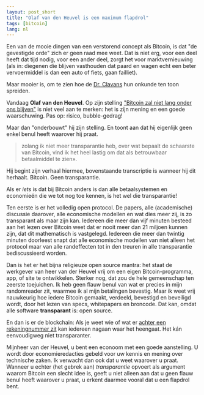 ```yaml
---
layout: post_short
title: "Olaf van den Heuvel is een maximum flapdrol"
tags: [bitcoin]
lang: nl
---
```


Een van de mooie dingen van een verstorend concept als Bitcoin, is dat
"de gevestigde orde" zich er geen raad mee weet. Dat is niet erg, voor
een deel heeft dat tijd nodig, voor een ander deel, zorgt het voor
marktvernieuwing (als in: diegenen die blijven vasthouden dat paard en
wagen echt een beter vervoermiddel is dan een auto of fiets, gaan
failliet).

Maar mooier is, om te zien hoe de [Dr. Clavans](https://www.youtube.com/watch?v=SG5jw3FWArE) hun onkunde ten toon spreiden. 

Vandaag **Olaf van den Heuvel**. Op zijn stelling ["Bitcoin zal niet lang onder ons blijven"](http://www.rtlnieuws.nl/economie/home/bitcoin-zal-niet-lang-onder-ons-blijven) is niet veel aan te merken: het is zijn mening en een goede waarschuwing. Pas op: risico, bubble-gedrag!

Maar dan "onderbouwt" hij zijn stelling. En toont aan dat hij eigenlijk
geen enkel benul heeft waarover hij praat.

> zolang ik niet meer transparantie heb, over wat bepaalt de schaarste van Bitcoin, vind ik het heel lastig om dat als betrouwbaar betaalmiddel te zien».

Hij begint zijn verhaal hiermee, bovenstaande transcriptie is wanneer
hij dit herhaalt. Bitcoin. Geen transparantie.

Als er *iets* is dat bij Bitcoin anders is dan alle betaalsystemen en
economieën die we tot nog toe kennen, is het wel die transparantie!

Ten eerste is er het volledig open protocol. De papers, alle
(academische) discussie daarover, alle economische modellen en wat dies
meer zij, is zo transparant als maar zijn kan. Iedereen die meer dan
vijf minuten besteed aan het lezen over Bitcoin weet dat er nooit meer
dan 21 miljoen kunnen zijn, dat dit mathematisch is vastgelegd. Iedereen
die meer dan twintig minuten doorleest snapt dat alle economische
modellen van niet alleen het protocol maar van alle randeffecten tot in
den treuren in alle transparantie bediscussieerd worden.

Dan is het er het bijna
religieuze open source mantra: het staat de werkgever van heer van der
Heuvel vrij om een eigen Bitcoin-programma, app, of site te ontwikkelen.
Sterker nog, dat zou de hele gemeenschap ten zeerste toejuichen. Ik heb
geen flauw benul van wat er precies in mijn randomreader zit, waarmee ik al mijn betalingen bevestig.
Maar ik weet vrij nauwkeurig hoe iedere Bitcoin gemaakt, verdeeld, bevestigd en beveiligd wordt, door het lezen van specs, whitepapers en broncode. Dat kan, omdat
alle software **transparant** is: open source.

En dan is er de blockchain: Als je weet wie of wat er [achter een
rekeningnummer
zit](http://www.piratenpartij.nl/blog/dirk-poot/hartelijk-dank-voor-de-bitcoins)
kan iedereen nagaan waar het heengaat. Het kán eenvoudigweg niet
transparanter.

Mijnheer van der Heuvel, u bent een econoom met een goede aanstelling. U
wordt door economieredacties gebeld voor uw kennis en mening over
technische zaken.
Ik verwacht dan ook dat u weet waarover u praat. Wanneer u echter
(het gebrek aan) *transparantie* opvoert als argument waarom Bitcoin een
slecht idee is, geeft u niet alleen aan dat u geen flauw benul heeft
waarover u praat, u erkent daarmee vooral dat u een flapdrol bent.
